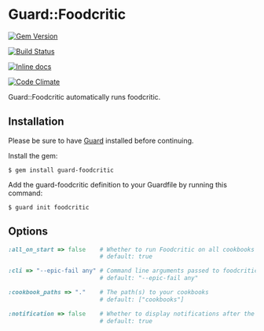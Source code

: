 # Guard::Foodcritic

[![Gem Version](https://badge.fury.io/rb/guard-foodcritic.png)](http://badge.fury.io/rb/guard-foodcritic)

[![Build Status](https://travis-ci.org/Nordstrom/guard-foodcritic.png?branch=master)](https://travis-ci.org/Nordstrom/guard-foodcritic)

[![Inline docs](http://inch-ci.org/github/nordstrom/guard-foodcritic.svg?branch=master)](http://inch-ci.org/github/nordstrom/guard-foodcritic)

[![Code Climate](https://codeclimate.com/github/Nordstrom/guard-foodcritic/badges/gpa.svg)](https://codeclimate.com/github/Nordstrom/guard-foodcritic)

Guard::Foodcritic automatically runs foodcritic.

## Installation

Please be sure to have [Guard](https://github.com/guard/guard) installed before continuing.

Install the gem:

    $ gem install guard-foodcritic

Add the guard-foodcritic definition to your Guardfile by running this command:

    $ guard init foodcritic

## Options

```ruby
:all_on_start => false    # Whether to run Foodcritic on all cookbooks at startup
                          # default: true

:cli => "--epic-fail any" # Command line arguments passed to foodcritic
                          # default: "--epic-fail any"

:cookbook_paths => "."    # The path(s) to your cookbooks
                          # default: ["cookbooks"]

:notification => false    # Whether to display notifications after the lint is done running
                          # default: true
```
